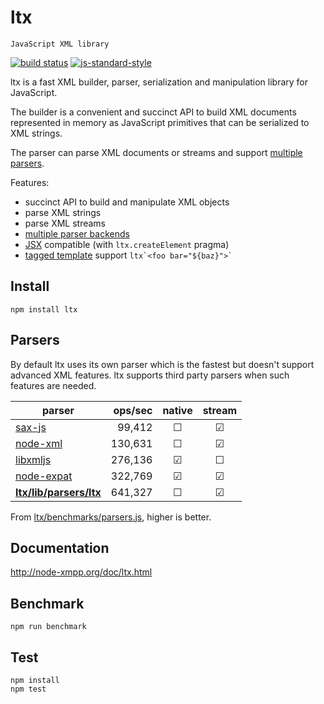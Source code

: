 ltx
===

`JavaScript XML library`

[![build status](https://img.shields.io/travis/node-xmpp/ltx/master.svg?style=flat-square)](https://travis-ci.org/node-xmpp/ltx/branches)
[![js-standard-style](https://img.shields.io/badge/code%20style-standard-brightgreen.svg?style=flat-square)](http://standardjs.com/)

ltx is a fast XML builder, parser, serialization and manipulation library for JavaScript.

The builder is a convenient and succinct API to build XML documents represented in memory as JavaScript primitives that can be serialized to XML strings.

The parser can parse XML documents or streams and support [multiple parsers](#parsers).

Features:
* succinct API to build and manipulate XML objects
* parse XML strings
* parse XML streams
* [multiple parser backends](#parsers)
* [JSX](https://facebook.github.io/jsx/) compatible (with `ltx.createElement` pragma)
* [tagged template](https://developer.mozilla.org/en/docs/Web/JavaScript/Reference/template_strings) support `` ltx`<foo bar="${baz}">` ``

## Install

`npm install ltx`

## Parsers

By default ltx uses its own parser which is the fastest but doesn't support advanced XML features.
ltx supports third party parsers when such features are needed.

| parser                                                                                     | ops/sec | native | stream |
|--------------------------------------------------------------------------------------------|--------:|:------:|:------:|
| [sax-js](https://github.com/isaacs/sax-js)                                                 |  99,412 | ☐      | ☑      |
| [node-xml](https://github.com/dylang/node-xml)                                             | 130,631 | ☐      | ☑      |
| [libxmljs](https://github.com/polotek/libxmljs)                                            | 276,136 | ☑      | ☐      |
| [node-expat](https://github.com/node-xmpp/node-expat)                                      | 322,769 | ☑      | ☑      |
| **[ltx/lib/parsers/ltx](https://github.com/node-xmpp/ltx/blob/master/lib/parsers/ltx.js)** | 641,327 | ☐      | ☑      |


From [ltx/benchmarks/parsers.js](https://github.com/node-xmpp/ltx/blob/master/benchmarks/parsers.js), higher is better.

## Documentation

http://node-xmpp.org/doc/ltx.html

## Benchmark

```
npm run benchmark
```

## Test

```
npm install
npm test
```
